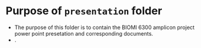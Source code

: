 # Purpose of `presentation` folder 
- The purpose of this folder is to contain the BIOMI 6300 amplicon project power point presetation and corresponding documents.
- .
